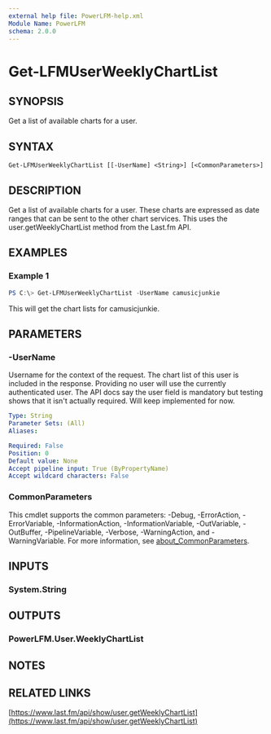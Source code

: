 ```yaml
---
external help file: PowerLFM-help.xml
Module Name: PowerLFM
schema: 2.0.0
---
```


# Get-LFMUserWeeklyChartList

## SYNOPSIS
Get a list of available charts for a user.

## SYNTAX

```
Get-LFMUserWeeklyChartList [[-UserName] <String>] [<CommonParameters>]
```

## DESCRIPTION
Get a list of available charts for a user. These charts are expressed as date ranges that can be sent to the other chart services. This uses the user.getWeeklyChartList method from the Last.fm API.

## EXAMPLES

### Example 1
```powershell
PS C:\> Get-LFMUserWeeklyChartList -UserName camusicjunkie
```

This will get the chart lists for camusicjunkie.

## PARAMETERS

### -UserName
Username for the context of the request. The chart list of this user is included in the response. Providing no user will use the currently authenticated user. The API docs say the user field is mandatory but testing shows that it isn't actually required. Will keep implemented for now.

```yaml
Type: String
Parameter Sets: (All)
Aliases:

Required: False
Position: 0
Default value: None
Accept pipeline input: True (ByPropertyName)
Accept wildcard characters: False
```

### CommonParameters
This cmdlet supports the common parameters: -Debug, -ErrorAction, -ErrorVariable, -InformationAction, -InformationVariable, -OutVariable, -OutBuffer, -PipelineVariable, -Verbose, -WarningAction, and -WarningVariable. For more information, see [about_CommonParameters](http://go.microsoft.com/fwlink/?LinkID=113216).

## INPUTS

### System.String

## OUTPUTS

### PowerLFM.User.WeeklyChartList

## NOTES

## RELATED LINKS

[https://www.last.fm/api/show/user.getWeeklyChartList](https://www.last.fm/api/show/user.getWeeklyChartList)
